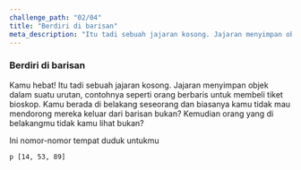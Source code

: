 ```yaml
---
challenge_path: "02/04"
title: "Berdiri di barisan"
meta_description: "Itu tadi sebuah jajaran kosong. Jajaran menyimpan objek dalam suatu urutan, contohnya seperti orang berbaris untuk membeli tiket bioskop."
---
```


### Berdiri di barisan

Kamu hebat! Itu tadi sebuah jajaran kosong. Jajaran menyimpan objek dalam suatu urutan, contohnya seperti orang berbaris untuk membeli tiket bioskop. Kamu berada di belakang seseorang dan biasanya kamu tidak mau mendorong mereka keluar dari barisan bukan? Kemudian orang yang di belakangmu tidak kamu lihat bukan?

Ini nomor-nomor tempat duduk untukmu

`
p [14, 53, 89]
`
